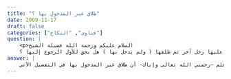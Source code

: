 ```yaml
---
title: "طلاق غير المدخول بها ؟"
date: 2009-11-17
draft: false
categories: ["فتاوى", "النكاح"]
question: |
    <p>السلام عليكم ورحمة الله فضيلة الشيخ 
    رجل طلق زوجته ثلاث تطليقات ولم يدخل بها –ثم عقد عليها رجل آخر ثم طلقها ( ولم يدخل بها ) هل يحق للأول الرجوع إليها ؟</p>
answer: |
    اعلم –رحمني الله تعالى وإياك- أن طلاق غير المدخول بها في التفصيل الآتي : <BR>أولا : أن غير المدخول بها إذا طلقت طلقة واحدة بانت من زوجها ولا رجعت عليها ولا نفقة وإن رغب في نكاحها فهو خاطب من الخطاب يرجع إليها بعقد جديد ومهر جديد وتحسب عليه الطلقة الأولى وكذا إذا طلقها طلقتين وهذا لا خلاف فيه بين أهل العلم . <BR>قال الإمام ابن قدامة في المغني (10/547) : (أَجْمَعَ أَهْلُ الْعِلْمِ عَلَى أَنَّ غَيْرَ الْمَدْخُولِ بِهَا تَبِينُ بِطَلْقَةٍ وَاحِدَةٍ وَلَا يَسْتَحِقُّ مُطَلِّقُهَا رَجْعَتَهَا ؛ وَذَلِكَ لِأَنَّ الرَّجْعَةَ إنَّمَا تَكُونُ فِي الْعِدَّةِ وَلَا عِدَّةَ قَبْلَ الدُّخُولِ ؛ لِقَوْلِ اللهِ سُبْحَانَهُ : { يَا أَيُّهَا الَّذِينَ آمَنُوا إذَا نَكَحْتُمْ الْمُؤْمِنَاتِ ثُمَّ طَلَّقْتُمُوهُنَّ مِنْ قَبْلِ أَنْ تَمَسُّوهُنَّ فَمَا لَكُمْ عَلَيْهِنَّ مِنْ عِدَّةٍ تَعْتَدُّونَهَا فَمَتِّعُوهُنَّ وَسَرِّحُوهُنَّ سَرَاحًا جَمِيلًا } فَبَيَّنَ اللهُ سُبْحَانَهُ أَنَّهُ لَا عِدَّةَ عَلَيْهَا فَتَبِينُ بِمُجَرَّدِ طَلَاقِهَا وَتَصِيرُ كَالْمَدْخُولِ بِهَا بَعْدَ انْقِضَاءِ عِدَّتِهَا لَا رَجْعَةَ عَلَيْهَا وَلَا نَفَقَةَ لَهَا وَإِنْ رَغِبَ مُطَلِّقُهَا فِيهَا فَهُوَ خَاطِبٌ مِنْ الْخُطَّابِ يَتَزَوَّجُهَا بِرِضَاهَا بِنِكَاحٍ جَدِيدٍ وَتَرْجِعُ إلَيْهِ بِطَلْقَتَيْنِ وَإِنْ طَلَّقَهَا اثْنَتَيْنِ ثُمَّ تَزَوَّجَهَا رَجَعَتْ إلَيْهِ بِطَلْقَةٍ وَاحِدَةٍ بِغَيْرِ خِلَافٍ بَيْنَ أَهْلِ الْعِلْمِ) . <BR>ثانياً : إذا طلق الرجل زوجته ثلاثاً ولم يدخل بها فإنها كالمدخول بها من جهة أنها لا تحل له حتى تنكح زوجاً غيره ، لقوله تعالى : { فَإِنْ طَلَّقَهَا فَلَا تَحِلُّ لَهُ مِنْ بَعْدُ حَتَّى تَنْكِحَ زَوْجًا غَيْرَهُ }  ، ولا بد للثاني من الدخول بها حتى تحل للأول لما ثبت عَنْ عَائِشَةَ   رضى الله عنها   : (( أَنَّ رِفَاعَةَ الْقُرَظِىَّ طَلَّقَ امْرَأَتَهُ فَبَتَّ طَلاَقَهَا ، فَتَزَوَّجَهَا بَعْدَهُ عَبْدُ الرَّحْمَنِ بْنُ الزَّبِيرِ ، فَجَاءَتِ النَّبِىَّ   صلى الله عليه وسلم   فَقَالَتْ يَا رَسُولَ اللهِ إِنَّهَا كَانَتْ عِنْدَ رِفَاعَةَ فَطَلَّقَهَا آخِرَ ثَلاَثِ تَطْلِيقَاتٍ ، فَتَزَوَّجَهَا بَعْدَهُ عَبْدُ الرَّحْمَنِ بْنُ الزَّبِيرِ ، وَإِنَّهُ وَاللَّهِ مَا مَعَهُ يَا رَسُولَ اللهِ إِلاَّ مِثْلُ هَذِهِ الْهُدْبَةِ ، لِهُدْبَةٍ أَخَذَتْهَا مِنْ جِلْبَابِهَا . قَالَ وَأَبُو بَكْرٍ جَالِسٌ عِنْدَ النَّبِىِّ   صلى الله عليه وسلم   وَابْنُ سَعِيدِ بْنِ الْعَاصِ جَالِسٌ بِبَابِ الْحُجْرَةِ لِيُؤْذَنَ لَهُ ، فَطَفِقَ خَالِدٌ يُنَادِى أَبَا بَكْرٍ ، يَا أَبَا بَكْرٍ أَلاَ تَزْجُرُ هَذِهِ عَمَّا تَجْهَرُ بِهِ عِنْدَ رَسُولِ اللَّهِ   صلى الله عليه وسلم   وَمَا يَزِيدُ رَسُولُ اللَّهِ   صلى الله عليه وسلم   عَلَى التَّبَسُّمِ ثُمَّ قَالَ « لَعَلَّكِ تُرِيدِينَ أَنْ تَرْجِعِى إِلَى رِفَاعَةَ ، لاَ ، حَتَّى تَذُوقِى عُسَيْلَتَهُ ، وَيَذُوقَ عُسَيْلَتَكِ » رواه البخاري ومسلم . <BR>قال ابن بطال في شرح البخاري (7/479) : (فى هذا الحديث من الفقه : أن المطلقة ثلاثًا لا تحل لزوجها إلا بطلاق زوج قد وطئها ، ومعنى ذوق العسيلة هو الوطء . قال ابن المنذر : وعلى هذا جماعة العلماء ، إلا سعيد بن المسيب . قال : أما الناس فيقولون : لا تحل للأول حتى يجامعها الثانى ، وأنا أقول : إذا تزوجها تزويجًا صحيحًا لا يريد بذلك إحلالها ، فلا بأس أن يتزوجها الأول ، وهذا قول لا نعلم أحدًا من أهل العلم وافقه عليه إلا طائفة من الخوارج ، والسنة مستغنى بها عما سواها . قال غيره : وأظنه لم يبلغه حديث العسيلة) . <BR>قال الإمام ابن قدامة في المغني (10/547) : (وَلَا خِلَافَ بَيْنَهُمْ فِي أَنَّ الْمُطَلَّقَةَ ثَلَاثًا بَعْدَ الدُّخُولِ لَا تَحِلُّ لَهُ حَتَّى تَنْكِحَ زَوْجًا غَيْرَهُ   وَجُمْهُورُ أَهْلِ الْعِلْمِ عَلَى أَنَّهَا لَا تَحِلُّ لِلْأَوَّلِ حَتَّى يَطَأَهَا الزَّوْجُ الثَّانِي وَطْئًا يُوجَدُ فِيهِ الْتِقَاءُ الْخِتَانَيْنِ إلَّا أَنَّ سَعِيدَ بْنَ الْمُسَيِّبِ مِنْ بَيْنِهِمْ قَالَ : إذَا تَزَوَّجَهَا تَزْوِيجًا صَحِيحًا لَا يُرِيدُ بِهِ إحْلَالًا فَلَا بَأْسَ أَنْ يَتَزَوَّجَهَا الْأَوَّلُ قَالَ ابْنُ الْمُنْذِرِ : لَا نَعْلَمُ أَحَدًا مِنْ أَهْلِ الْعِلْمِ قَالَ بِقَوْلِ سَعِيدِ بْنِ الْمُسَيِّبِ هَذَا إلَّا الْخَوَارِجَ أَخَذُوا بِظَاهِرِ قَوْلِهِ سُبْحَانَهُ : { حَتَّى تَنْكِحَ زَوْجًا غَيْرَهُ } وَمَعَ تَصْرِيحِ النَّبِيِّ صَلَّى اللهُ عَلَيْهِ وَسَلَّمَ بِبَيَانِ الْمُرَادِ مِنْ كِتَابِ اللَّهِ تَعَالَى وَأَنَّهَا لَا تَحِلُّ لِلْأَوَّلِ حَتَّى يَذُوقَ الثَّانِي عُسَيْلَتَهَا وَتَذُوقَ عُسَيْلَتَهُ لَا يَعْرُجُ عَلَى شَيْءٍ سِوَاهُ ، وَلَا يَسُوغُ لِأَحَدٍ الْمَصِيرُ إلَى غَيْرِهِ مَعَ مَا عَلَيْهِ جُمْلَةُ أَهْلِ الْعِلْمِ ؛ مِنْهُمْ عَلِيُّ بْنُ أَبِي طَالِبٍ وَابْنُ عُمَرَ وَابْنُ عَبَّاسٍ وَجَابِرٌ وَعَائِشَةُ رَضِيَ اللَّهُ عَنْهُمْ وَمِمَّنْ بَعْدَهُمْ مَسْرُوقٌ وَالزُّهْرِيُّ وَمَالِكٌ وَأَهْلُ الْمَدِينَةِ وَالثَّوْرِيُّ وَأَصْحَابُ الرَّأْيِ وَالْأَوْزَاعِيُّ وَأَهْلُ الشَّامِ وَالشَّافِعِيُّ وَأَبُو عُبَيْدَةَ وَغَيْرُهُمْ ) . <BR>فمما تقدم جواب سؤالك أنها لا تحل للأول لأن الثاني لم يدخل بها (أي لم يجامعها) . والله اعلم . <BR>وفي مجموع الفتاوى (33/116) لشيخ الإسلام ابن تيمية –رحمه الله تعالى-: (وَسُئِلَ   رَحِمَهُ اللهُ   :عَنْ رَجُلٍ عَقَدَ الْعَقْدَ عَلَى أَنَّهَا تَكُونُ بَالِغًا وَلَمْ يَدْخُلْ بِهَا وَلَمْ يُصِبْهَا ثُمَّ طَلَّقَهَا ثَلَاثًا ثُمَّ عَقَدَ عَلَيْهَا شَخْصٌ آخَرُ وَلَمْ يَدْخُلْ بِهَا وَلَمْ يُصِبْهَا ثُمَّ طَلَّقَهَا ثَلَاثًا : فَهَلْ يَجُوزُ لِلَّذِي طَلَّقَهَا أَوَّلًا أَنْ يَتَزَوَّجَ بِهَا ؟ <BR>الْجَوَابُ <BR>فَأَجَابَ : إذَا طَلَّقَهَا قَبْلَ الدُّخُولِ فَهُوَ كَمَا لَوْ طَلَّقَهَا بَعْدَ الدُّخُولِ عِنْدَ الْأَئِمَّةِ الْأَرْبَعَةِ ؛ لَا تَحِلُّ لَهُ حَتَّى تَنْكِحَ زَوْجًا غَيْرَهُ وَيُدْخَلَ بِهَا فَإِذَا طَلَّقَهَا قَبْلَ الدُّخُولِ لَمْ تَحِلَّ لِلْأَوَّلِ  ) .
---
```


